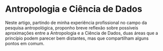 # Antropologia e Ciência de Dados

Neste artigo, partindo de minha experiência profissional no campo da pesquisa antropológica, proponho breve reflexão sobre possíveis aproximações entre a Antropologia e a Ciência de Dados, duas áreas que a princípio podem parecer bem distantes, mas que compartilham alguns pontos em comum.
